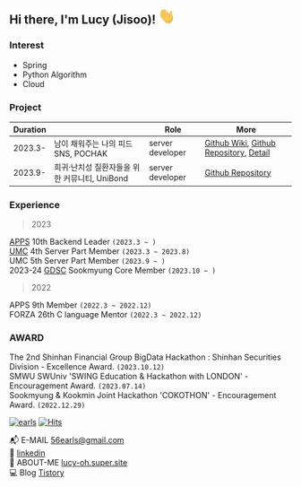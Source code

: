
## Hi there, I'm Lucy (Jisoo)! <img src="https://raw.githubusercontent.com/ABSphreak/ABSphreak/master/gifs/Hi.gif" width="30px">


### Interest
- Spring
- Python Algorithm
- Cloud

### Project
| Duration                  |        | Role              | More                                      |
|---------------------------|--------|-------------------|---------------------------------------------|
| 2023.3-  | 남이 채워주는 나의 피드 SNS, POCHAK | server developer | [Github Wiki](https://github.com/APPS-sookmyung/2023-POCHAK-server/wiki), [Github Repository](https://github.com/APPS-sookmyung/2023-POCHAK-server), [Detail](https://lucy-oh.super.site/%EC%A3%BC%EC%9A%94-%ED%94%84%EB%A1%9C%EC%A0%9D%ED%8A%B8/%EB%82%A8%EC%9D%B4-%EC%B1%84%EC%9B%8C%EC%A3%BC%EB%8A%94-%EB%82%98%EC%9D%98-%ED%94%84%EB%A1%9C%ED%95%84-sns-pochak) |
| 2023.9-  | 희귀·난치성 질환자들을 위한 커뮤니티, UniBond | server developer | [Github Repository](https://github.com/UniBond-jijijin/UniBond-server) |

### Experience
> 2023

[APPS](https://github.com/APPS-sookmyung) 10th Backend Leader `(2023.3 ~ )` <br>
[UMC](https://github.com/UMC-SMWU) 4th Server Part Member `(2023.3 ~ 2023.8)` <br>
UMC 5th Server Part Member `(2023.9 ~ )` <br>
2023-24 [GDSC](https://github.com/dsc-sookmyung) Sookmyung Core Member `(2023.10 ~ )` <br>

> 2022

APPS 9th Member `(2022.3 ~ 2022.12)` <br>
FORZA 26th C language Mentor `(2022.3 ~ 2022.12)`

### AWARD
The 2nd Shinhan Financial Group BigData Hackathon : Shinhan Securities Division - Excellence Award. `(2023.10.12)` <br>
SMWU SWUniv 'SWING Education & Hackathon with LONDON' - Encouragement Award. `(2023.07.14)` <br>
Sookmyung & Kookmin Joint Hackathon 'COKOTHON' - Encouragement Award. `(2022.12.29)` <br>

[![earls](http://mazassumnida.wtf/api/mini/generate_badge?boj=earls)](https://solved.ac/earls)
[![Hits](https://hits.seeyoufarm.com/api/count/incr/badge.svg?url=https%3A%2F%2Fgithub.com%2F5jisoo&count_bg=%233DC8A4&title_bg=%23555555&icon=&icon_color=%23FFFFFF&title=hits&edge_flat=false)](https://hits.seeyoufarm.com)

📬 E-MAIL [56earls@gmail.com](mailto:56earls@gmail.com) <br>
🔭 [linkedin](https://www.linkedin.com/in/hihello-lucy/) <br>
📃 ABOUT-ME [lucy-oh.super.site](https://lucy-oh.super.site/) <br>
💻 Blog [Tistory](https://5ji-record.tistory.com/)

